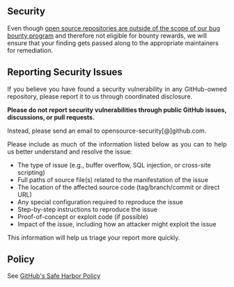 ## Security

<p align="justify">

Even though [open source repositories are outside of the scope of our bug bounty program](https://bounty.github.com/index.html#scope) and therefore not eligible for bounty rewards, we will ensure that your finding gets passed along to the appropriate maintainers for remediation.

</p>

## Reporting Security Issues

<p align="justify">
If you believe you have found a security vulnerability in any GitHub-owned repository, please report it to us through coordinated disclosure.
</p>

<p align="justify">

**Please do not report security vulnerabilities through public GitHub issues, discussions, or pull requests.**

</p>

<p align="justify">

Instead, please send an email to opensource-security[@]github.com.

</p>

<p align="justify">
Please include as much of the information listed below as you can to help us better understand and resolve the issue:
</p>

<p align="justify">

- The type of issue (e.g., buffer overflow, SQL injection, or cross-site scripting)
- Full paths of source file(s) related to the manifestation of the issue
- The location of the affected source code (tag/branch/commit or direct URL)
- Any special configuration required to reproduce the issue
- Step-by-step instructions to reproduce the issue
- Proof-of-concept or exploit code (if possible)
- Impact of the issue, including how an attacker might exploit the issue

</p>

<p align="justify">
This information will help us triage your report more quickly.
</p>

## Policy

<p align="justify">

See [GitHub's Safe Harbor Policy](https://docs.github.com/en/site-policy/security-policies/github-bug-bounty-program-legal-safe-harbor)

</p>